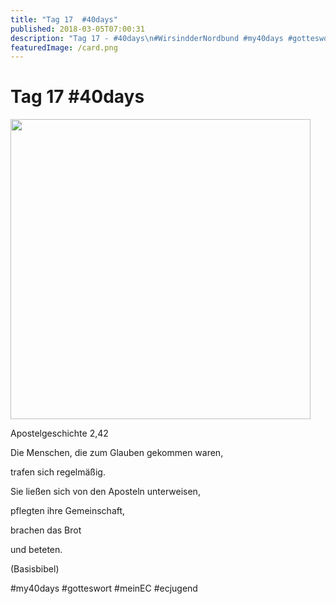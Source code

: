 ```yaml
---
title: "Tag 17  #40days"
published: 2018-03-05T07:00:31
description: "Tag 17 - #40days\n#WirsindderNordbund #my40days #gotteswort #meinEC #ecjugend"
featuredImage: /card.png
---
```


# Tag 17  #40days

<p><img src="/old/40DAYS_03-05_IN-tag-17-480x480.jpg" alt width="480" height="480"></p><p>Apostelgeschichte 2,42</p><p>Die Menschen, die zum Glauben gekommen waren,</p><p>trafen sich regelmäßig.</p><p>Sie ließen sich von den Aposteln unterweisen,</p><p>pflegten ihre Gemeinschaft,</p><p>brachen das Brot</p><p>und beteten.</p><p>(Basisbibel)</p><p>#my40days #gotteswort #meinEC #ecjugend</p>